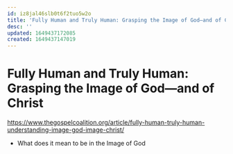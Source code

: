 ```yaml
---
id: iz8jal46slb0t6f2tuo5w2o
title: 'Fully Human and Truly Human: Grasping the Image of God—and of Christ'
desc: ''
updated: 1649437172085
created: 1649437147019
---
```


# Fully Human and Truly Human: Grasping the Image of God—and of Christ

https://www.thegospelcoalition.org/article/fully-human-truly-human-understanding-image-god-image-christ/

- What does it mean to be in the Image of God
